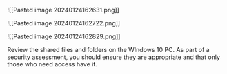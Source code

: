 ![[Pasted image 20240124162631.png]]

![[Pasted image 20240124162722.png]]

![[Pasted image 20240124162829.png]]

Review the shared files and folders on the WIndows 10 PC. As part of a security assessment, you should ensure they are appropriate and that only those who need access have it.

